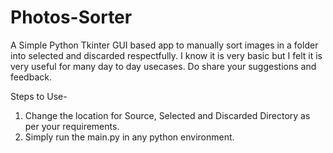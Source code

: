 # Photos-Sorter
A Simple Python Tkinter GUI based app to manually sort images in a folder into selected and discarded respectfully.
I know it is very basic but I felt it is very useful for many day to day usecases.
Do share your suggestions and feedback.

Steps to Use-
1. Change the location for Source, Selected and Discarded Directory as per your requirements.
2. Simply run the main.py in any python environment.
